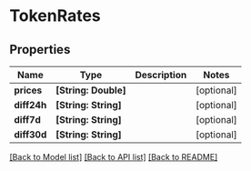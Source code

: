 # TokenRates

## Properties
Name | Type | Description | Notes
------------ | ------------- | ------------- | -------------
**prices** | **[String: Double]** |  | [optional] 
**diff24h** | **[String: String]** |  | [optional] 
**diff7d** | **[String: String]** |  | [optional] 
**diff30d** | **[String: String]** |  | [optional] 

[[Back to Model list]](../README.md#documentation-for-models) [[Back to API list]](../README.md#documentation-for-api-endpoints) [[Back to README]](../README.md)


